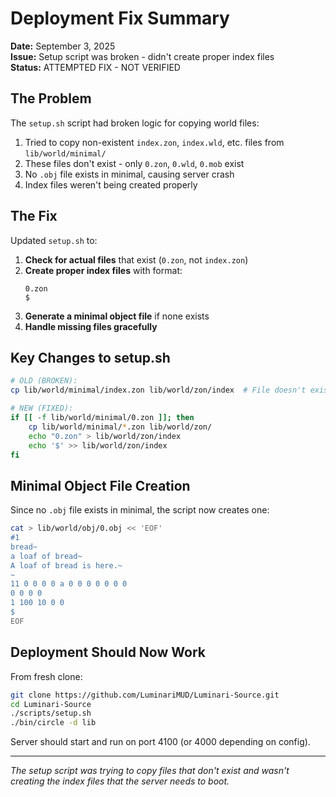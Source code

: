 # Deployment Fix Summary

**Date:** September 3, 2025  
**Issue:** Setup script was broken - didn't create proper index files  
**Status:** ATTEMPTED FIX - NOT VERIFIED

## The Problem

The `setup.sh` script had broken logic for copying world files:
1. Tried to copy non-existent `index.zon`, `index.wld`, etc. files from `lib/world/minimal/`
2. These files don't exist - only `0.zon`, `0.wld`, `0.mob` exist
3. No `.obj` file exists in minimal, causing server crash
4. Index files weren't being created properly

## The Fix

Updated `setup.sh` to:
1. **Check for actual files** that exist (`0.zon`, not `index.zon`)
2. **Create proper index files** with format:
   ```
   0.zon
   $
   ```
3. **Generate a minimal object file** if none exists
4. **Handle missing files gracefully** 

## Key Changes to setup.sh

```bash
# OLD (BROKEN):
cp lib/world/minimal/index.zon lib/world/zon/index  # File doesn't exist!

# NEW (FIXED):
if [[ -f lib/world/minimal/0.zon ]]; then
    cp lib/world/minimal/*.zon lib/world/zon/
    echo "0.zon" > lib/world/zon/index
    echo '$' >> lib/world/zon/index
fi
```

## Minimal Object File Creation

Since no `.obj` file exists in minimal, the script now creates one:
```bash
cat > lib/world/obj/0.obj << 'EOF'
#1
bread~
a loaf of bread~
A loaf of bread is here.~
~
11 0 0 0 0 a 0 0 0 0 0 0 0
0 0 0 0
1 100 10 0 0
$
EOF
```

## Deployment Should Now Work

From fresh clone:
```bash
git clone https://github.com/LuminariMUD/Luminari-Source.git
cd Luminari-Source
./scripts/setup.sh
./bin/circle -d lib
```

Server should start and run on port 4100 (or 4000 depending on config).

---

*The setup script was trying to copy files that don't exist and wasn't creating the index files that the server needs to boot.*
